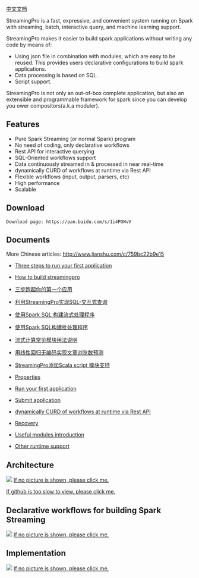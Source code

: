 [中文文档](https://github.com/allwefantasy/streamingpro/blob/master/README-CN.md)

StreamingPro is a fast, expressive, and convenient system running on Spark with streaming, batch, interactive query, and machine learning support.

StreamingPro makes it easier to build spark applications without writing any code by means of:

* Using json file in combination with modules, which are easy to be reused. This provides users declarative configurations to build spark applications.
* Data processing is based on SQL.
* Script support. 
 
StreamingPro is not only an out-of-box complete application, but also an extensible and programmable framework for spark since you can develop you ower compositors(a.k.a moduler). 

## Features

* Pure Spark Streaming (or normal Spark) program
* No need of coding, only declarative workflows
* Rest API for interactive querying
* SQL-Oriented workflows support
* Data continuously streamed in & processed in near real-time
* dynamically CURD of workflows at runtime via Rest API 
* Flexible workflows (input, output, parsers, etc) 
* High performance
* Scalable

## Download

```
Download page: https://pan.baidu.com/s/1i4POWvV
```

## Documents

More Chinese articles: http://www.jianshu.com/c/759bc22b9e15

* [Three steps to run your first application](https://github.com/allwefantasy/streamingpro/wiki/Three-steps-to-run-your-first-application)
* [How to build streamingpro](https://github.com/allwefantasy/streamingpro/wiki/Build)

* [三步跑起你的第一个应用](https://github.com/allwefantasy/streamingpro/wiki/三步跑起你的第一个应用)
* [利用StreamingPro实现SQL-交互式查询](https://github.com/allwefantasy/streamingpro/wiki/利用StreamingPro实现SQL-交互式查询)
* [使用Spark SQL 构建流式处理程序](http://www.jianshu.com/p/d10edd6c7cf9)
* [使用Spark SQL构建批处理程序](http://www.jianshu.com/p/7f6cb8eaadef)

* [流式计算常见模块用法说明](http://www.jianshu.com/p/9c0d00498cb8)
* [用线性回归无编码实现文章浏览数预测](http://www.jianshu.com/p/d053a21944f5)
* [StreamingPro添加Scala script 模块支持](http://www.jianshu.com/p/b33c36cd3481)
* [Properties](https://github.com/allwefantasy/streamingpro/wiki/Properties)

* [Run your first application](docs/Run-your-first-application.md)
* [Submit application](https://github.com/allwefantasy/streamingpro/wiki/Submit-application)
* [dynamically CURD of workflows  at runtime via Rest API](https://github.com/allwefantasy/streamingpro/wiki/Dynamically-add-Job-via-Rest-API)
* [Recovery](https://github.com/allwefantasy/streamingpro/wiki/Recovery)
* [Useful modules introduction](https://github.com/allwefantasy/streamingpro/wiki/Common-compositors-introduction)
* [Other runtime support](https://github.com/allwefantasy/streamingpro/wiki/Runtime-support)


## Architecture

![](https://github.com/allwefantasy/streamingpro/blob/master/images/Snip20160510_3.png)
[If no picture is shown, please click me.](http://upload-images.jianshu.io/upload_images/1063603-383c19104e141031.png?imageMogr2/auto-orient/strip%7CimageView2/2/w/1240)


[If github is too slow to view, please click me.](http://www.jianshu.com/p/3c19f8b9341c)


## Declarative workflows for building Spark Streaming  

![](https://github.com/allwefantasy/streamingpro/blob/master/images/Snip20160510_4.png)
[If no picture is shown, please click me.](http://upload-images.jianshu.io/upload_images/1063603-968e744a1ef2e334.png?imageMogr2/auto-orient/strip%7CimageView2/2/w/1240)

## Implementation

![](https://github.com/allwefantasy/streamingpro/blob/master/images/Snip20160510_1.png)
[If no picture is shown, please click me.](http://upload-images.jianshu.io/upload_images/1063603-26dd2d88611a8b93.png?imageMogr2/auto-orient/strip%7CimageView2/2/w/1240)








 
